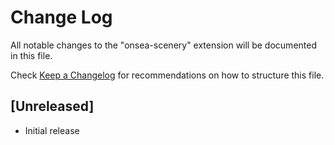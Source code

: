 # Change Log

All notable changes to the "onsea-scenery" extension will be documented in this file.

Check [Keep a Changelog](http://keepachangelog.com/) for recommendations on how to structure this file.

## [Unreleased]

- Initial release
